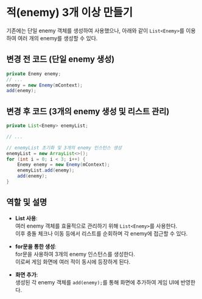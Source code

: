 # 적(enemy) 3개 이상 만들기

기존에는 단일 enemy 객체를 생성하여 사용했으나, 아래와 같이 `List<Enemy>`를 이용하여 여러 개의 enemy를 생성할 수 있다.

## 변경 전 코드 (단일 enemy 생성)
```java
private Enemy enemy;
// ...
enemy = new Enemy(mContext);
add(enemy);
```

## 변경 후 코드 (3개의 enemy 생성 및 리스트 관리)
```java
private List<Enemy> enemyList;

// ...

// enemyList 초기화 및 3개의 enemy 인스턴스 생성
enemyList = new ArrayList<>();
for (int i = 0; i < 3; i++) {
    Enemy enemy = new Enemy(mContext);
    enemyList.add(enemy);
    add(enemy);
}
```

## 역할 및 설명

- **List 사용**:  
  여러 enemy 객체를 효율적으로 관리하기 위해 `List<Enemy>`를 사용한다.  
  이후 충돌 체크나 이동 등에서 리스트를 순회하며 각 enemy에 접근할 수 있다.

- **for문을 통한 생성**:  
  for문을 사용하여 3개의 enemy 인스턴스를 생성한다.  
  이로써 게임 화면에 여러 적이 동시에 등장하게 된다.

- **화면 추가**:  
  생성된 각 enemy 객체를 `add(enemy);`를 통해 화면에 추가하여 게임 UI에 반영한다.
